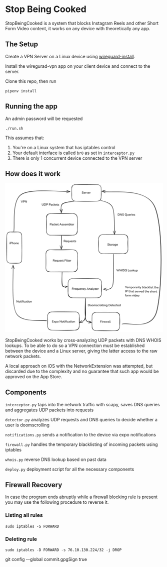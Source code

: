 # Stop Being Cooked

StopBeingCooked is a system that blocks Instagram Reels and other Short Form Video content, it works on any device with theoretically any app.

## The Setup
Create a VPN Server on a Linux device using [wireguard-install](https://github.com/angristan/wireguard-install).

Install the wiregurad-vpn app on your client device and connect to the server.

Clone this repo, then run 
```
pipenv install
```

## Running the app 
An admin password will be requested
```
./run.sh
```

This assumes that:
1. You're on a Linux system that has iptables control
2. Your default interface is called `br0` as set in `interceptor.py`
3. There is only 1 concurrent device connected to the VPN server

## How does it work 

![image](./assets/how_it_works.png)

StopBeingCooked works by cross-analyzing UDP packets with DNS WHOIS lookups. To be able to do so a VPN connection must be established between the device and a Linux server, giving the latter access to the raw network packets.

A local approach on iOS with the NetworkExtension was attempted, but discarded due to the complexity and no guarantee that such app would be approved on the App Store.


## Components
`interceptor.py`    taps into the network traffic with scapy, saves DNS queries and aggregates UDP packets into requests

`detector.py`       analyzes UDP requests and DNS queries to decide whether a user is doomscrolling

`notifications.py`  sends a notification to the device via expo notifications

`firewall.py`       handles the temporary blacklisting of incoming packets using iptables

`whois.py`          reverse DNS lookup based on past data

`deploy.py`         deployment script for all the necessary components

## Firewall Recovery 

In case the program ends abruptly while a firewall blocking rule is present you may use the following procedure to reverse it.

### Listing all rules
```
sudo iptables -S FORWARD
```

### Deleting rule 
```
sudo iptables -D FORWARD -s 76.10.130.224/32 -j DROP
```
git config --global commit.gpgSign true